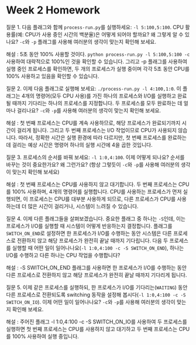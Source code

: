 # Week 2 Homework

질문 1. 다음 플래그와 함께 `process-run.py`를 실행하세요: `-l 5:100,5:100`. CPU 활용률(예: CPU가 사용 중인 시간의 백분율)은 어떻게 되어야 할까요? 왜 그렇게 알 수 있나요? `-c`와 `-p` 플래그를 사용해 여러분의 생각이 맞는지 확인해 보세요.

해설 : 5초 동안 100% 사용할 것이다. `python process-run.py -l 5:100,5:100 -c` 사용하여 대략적으로 100%인 것을 확인할 수 있습니다. 그리고 -p 플래그를 사용하여 실행 중인 프로세스를 확인하면, 두 개의 프로세스가 실행 중이며 각각 5초 동안 CPU를 100% 사용하고 있음을 확인할 수 있습니다.

질문 2. 이제 다음 플래그로 실행해 보세요: `./process-run.py -l 4:100,1:0`. 이 플래그는 4개의 명령어(모두 CPU 사용)를 가진 하나의 프로세스와 I/O를 실행하고 완료될 때까지 기다리는 하나의 프로세스를 지정합니다. 두 프로세스를 모두 완료하는 데 얼마나 걸리나요? `-c`와 `-p`를 사용해 여러분의 생각이 맞는지 확인해 보세요.

해설 : 첫 번째 프로세스는 CPU를 계속 사용하므로, 해당 프로세스가 완료되기까지 시간이 걸리게 됩니다. 그리고 두 번째 프로세스는 I/O 작업이므로 CPU가 사용되지 않습니다. 따라서, 정확한 시간은 실행 환경에 따라 다르지만, 첫 번째 프로세스를 완료하는 데 걸리는 예상 시간은 명령어 하나의 실행 시간에 4을 곱한 것입니다.

질문 3. 프로세스의 순서를 바꿔 보세요: `-l 1:0,4:100`. 이제 어떻게 되나요? 순서를 바꾸는 것이 중요한가요? 왜 그런가요? (항상 그렇듯이 `-c`와 `-p`를 사용해 여러분의 생각이 맞는지 확인해 보세요)

해설 : 첫 번째 프로세스는 CPU를 사용하지 않고 대기합니다. 두 번째 프로세스는 CPU를 100% 사용하며, 4개의 명령어를 실행합니다. CPU를 사용하는 프로세스가 먼저 실행되면, 이 프로세스는 CPU를 대부분 사용하게 되므로, 다른 프로세스가 CPU를 사용하는데 더 많은 시간이 걸리거나, 시스템이 느려질 수 있습니다.

질문 4. 이제 다른 플래그들을 살펴보겠습니다. 중요한 플래그 중 하나는 `-S`인데, 이는 프로세스가 I/O를 실행할 때 시스템이 어떻게 반응하는지 결정합니다. 플래그를 `SWITCH_ON_END`로 설정하면 한 프로세스가 I/O를 수행하는 동안 시스템은 다른 프로세스로 전환하지 않고 해당 프로세스가 완전히 끝날 때까지 기다립니다. 다음 두 프로세스를 실행할 때 어떤 일이 일어나나요(`-l 1:0,4:100 -c -S SWITCH_ON_END`), 하나는 I/O를 수행하고 다른 하나는 CPU 작업을 수행합니다?

해설 : -S SWITCH_ON_END 플래그를 사용하면 한 프로세스가 I/O를 수행하는 동안 다른 프로세스로 전환하지 않고 해당 프로세스가 완전히 끝날 때까지 기다리게 됩니다.

질문 5. 이제 같은 프로세스를 실행하되, 한 프로세스가 I/O를 기다리는(`WAITING`) 동안 다른 프로세스로 전환되도록 switching 동작을 설정해 봅시다(`-l 1:0,4:100 -c -S SWITCH_ON_IO`). 이제 어떤 일이 일어나나요? `-c`와 `-p`를 사용해 여러분의 생각이 맞는지 확인해 보세요.

해설 : 주어진 플래그 -l 1:0,4:100 -c -S SWITCH_ON_IO를 사용하여 두 프로세스를 실행하면 첫 번째 프로세스는 CPU를 사용하지 않고 대기하고 두 번째 프로세스는 CPU를 100% 사용하여 실행 중입니다.
